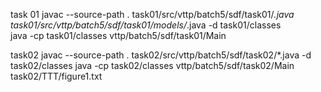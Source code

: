 task 01
javac --source-path . task01/src/vttp/batch5/sdf/task01/*.java task01/src/vttp/batch5/sdf/task01/models/*.java -d task01/classes         
java -cp task01/classes vttp/batch5/sdf/task01/Main

task02
javac --source-path . task02/src/vttp/batch5/sdf/task02/*.java -d task02/classes
java -cp task02/classes vttp/batch5/sdf/task02/Main task02/TTT/figure1.txt
